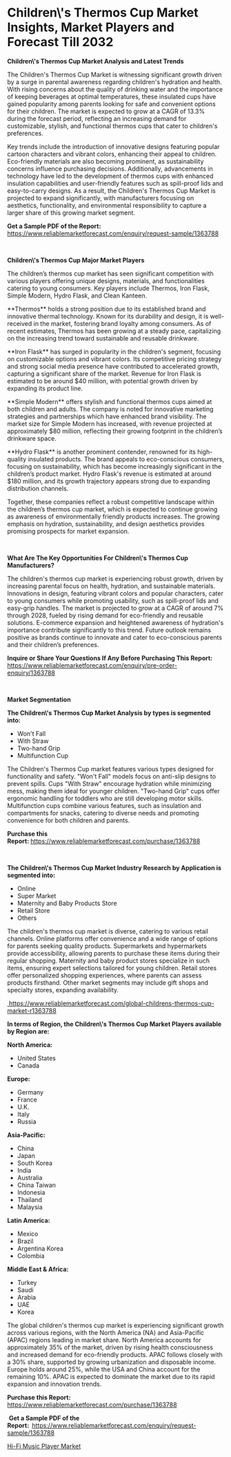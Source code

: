 <p><h1>Children\'s Thermos Cup Market Insights, Market Players and Forecast Till 2032</h1></p><p><strong>Children\'s Thermos Cup Market Analysis and Latest Trends</strong></p>
<p><p>The Children's Thermos Cup Market is witnessing significant growth driven by a surge in parental awareness regarding children's hydration and health. With rising concerns about the quality of drinking water and the importance of keeping beverages at optimal temperatures, these insulated cups have gained popularity among parents looking for safe and convenient options for their children. The market is expected to grow at a CAGR of 13.3% during the forecast period, reflecting an increasing demand for customizable, stylish, and functional thermos cups that cater to children's preferences.</p><p>Key trends include the introduction of innovative designs featuring popular cartoon characters and vibrant colors, enhancing their appeal to children. Eco-friendly materials are also becoming prominent, as sustainability concerns influence purchasing decisions. Additionally, advancements in technology have led to the development of thermos cups with enhanced insulation capabilities and user-friendly features such as spill-proof lids and easy-to-carry designs. As a result, the Children's Thermos Cup Market is projected to expand significantly, with manufacturers focusing on aesthetics, functionality, and environmental responsibility to capture a larger share of this growing market segment.</p></p>
<p><strong>Get a Sample PDF of the Report:&nbsp;</strong> <a href="https://www.reliablemarketforecast.com/enquiry/request-sample/1363788?utm_campaign=2458&utm_medium=2&utm_source=Github&utm_content=ia&utm_term=05042025&utm_id=childrens-thermos-cup">https://www.reliablemarketforecast.com/enquiry/request-sample/1363788</a></p>
<p>&nbsp;</p>
<p><strong>Children\'s Thermos Cup Major Market Players</strong></p>
<p><p>The children’s thermos cup market has seen significant competition with various players offering unique designs, materials, and functionalities catering to young consumers. Key players include Thermos, Iron Flask, Simple Modern, Hydro Flask, and Clean Kanteen.</p><p>**Thermos** holds a strong position due to its established brand and innovative thermal technology. Known for its durability and design, it is well-received in the market, fostering brand loyalty among consumers. As of recent estimates, Thermos has been growing at a steady pace, capitalizing on the increasing trend toward sustainable and reusable drinkware.</p><p>**Iron Flask** has surged in popularity in the children's segment, focusing on customizable options and vibrant colors. Its competitive pricing strategy and strong social media presence have contributed to accelerated growth, capturing a significant share of the market. Revenue for Iron Flask is estimated to be around $40 million, with potential growth driven by expanding its product line.</p><p>**Simple Modern** offers stylish and functional thermos cups aimed at both children and adults. The company is noted for innovative marketing strategies and partnerships which have enhanced brand visibility. The market size for Simple Modern has increased, with revenue projected at approximately $80 million, reflecting their growing footprint in the children’s drinkware space.</p><p>**Hydro Flask** is another prominent contender, renowned for its high-quality insulated products. The brand appeals to eco-conscious consumers, focusing on sustainability, which has become increasingly significant in the children’s product market. Hydro Flask's revenue is estimated at around $180 million, and its growth trajectory appears strong due to expanding distribution channels.</p><p>Together, these companies reflect a robust competitive landscape within the children’s thermos cup market, which is expected to continue growing as awareness of environmentally friendly products increases. The growing emphasis on hydration, sustainability, and design aesthetics provides promising prospects for market expansion.</p></p>
<p>&nbsp;</p>
<p><strong>What Are The Key Opportunities For Children\'s Thermos Cup Manufacturers?</strong></p>
<p><p>The children's thermos cup market is experiencing robust growth, driven by increasing parental focus on health, hydration, and sustainable materials. Innovations in design, featuring vibrant colors and popular characters, cater to young consumers while promoting usability, such as spill-proof lids and easy-grip handles. The market is projected to grow at a CAGR of around 7% through 2028, fueled by rising demand for eco-friendly and reusable solutions. E-commerce expansion and heightened awareness of hydration's importance contribute significantly to this trend. Future outlook remains positive as brands continue to innovate and cater to eco-conscious parents and their children’s preferences.</p></p>
<p><strong>Inquire or Share Your Questions If Any Before Purchasing This Report:</strong> <a href="https://www.reliablemarketforecast.com/enquiry/pre-order-enquiry/1363788?utm_campaign=2458&utm_medium=2&utm_source=Github&utm_content=ia&utm_term=05042025&utm_id=childrens-thermos-cup">https://www.reliablemarketforecast.com/enquiry/pre-order-enquiry/1363788</a></p>
<p>&nbsp;</p>
<p><strong>Market Segmentation</strong></p>
<p><strong>The Children\'s Thermos Cup Market Analysis by types is segmented into:</strong></p>
<p><ul><li>Won't Fall</li><li>With Straw</li><li>Two-hand Grip</li><li>Multifunction Cup</li></ul></p>
<p><p>The Children's Thermos Cup market features various types designed for functionality and safety. "Won't Fall" models focus on anti-slip designs to prevent spills. Cups "With Straw" encourage hydration while minimizing mess, making them ideal for younger children. "Two-hand Grip" cups offer ergonomic handling for toddlers who are still developing motor skills. Multifunction cups combine various features, such as insulation and compartments for snacks, catering to diverse needs and promoting convenience for both children and parents.</p></p>
<p><strong>Purchase this Report:&nbsp;</strong><a href="https://www.reliablemarketforecast.com/purchase/1363788?utm_campaign=2458&utm_medium=2&utm_source=Github&utm_content=ia&utm_term=05042025&utm_id=childrens-thermos-cup">https://www.reliablemarketforecast.com/purchase/1363788</a></p>
<p>&nbsp;</p>
<p><strong>The Children\'s Thermos Cup Market Industry Research by Application is segmented into:</strong></p>
<p><ul><li>Online</li><li>Super Market</li><li>Maternity and Baby Products Store</li><li>Retail Store</li><li>Others</li></ul></p>
<p><p>The children's thermos cup market is diverse, catering to various retail channels. Online platforms offer convenience and a wide range of options for parents seeking quality products. Supermarkets and hypermarkets provide accessibility, allowing parents to purchase these items during their regular shopping. Maternity and baby product stores specialize in such items, ensuring expert selections tailored for young children. Retail stores offer personalized shopping experiences, where parents can assess products firsthand. Other market segments may include gift shops and specialty stores, expanding availability.</p></p>
<p><a href="https://www.reliablemarketforecast.com/global-childrens-thermos-cup-market-r1363788?utm_campaign=2458&utm_medium=2&utm_source=Github&utm_content=ia&utm_term=05042025&utm_id=childrens-thermos-cup">&nbsp;https://www.reliablemarketforecast.com/global-childrens-thermos-cup-market-r1363788</a></p>
<p><strong>In terms of Region, the Children\'s Thermos Cup Market Players available by Region are:</strong></p>
<p>
    <p> <strong> North America: </strong>
        <ul>
            <li>United States</li>
            <li>Canada</li>
        </ul>
        </p> 
    <p> <strong> Europe: </strong>
        <ul>
            <li>Germany</li>
            <li>France</li>
            <li>U.K.</li>
            <li>Italy</li>
            <li>Russia</li>
        </ul>
        </p> 
    <p> <strong> Asia-Pacific: </strong>
        <ul>
            <li>China</li>
            <li>Japan</li>
            <li>South Korea</li>
            <li>India</li>
            <li>Australia</li>
            <li>China Taiwan</li>
            <li>Indonesia</li>
            <li>Thailand</li>
            <li>Malaysia</li>
        </ul>
        </p> 
    <p> <strong> Latin America: </strong>
        <ul>
            <li>Mexico</li>
            <li>Brazil</li>
            <li>Argentina Korea</li>
            <li>Colombia</li>
        </ul>
        </p> 
    <p> <strong> Middle East & Africa: </strong>
        <ul>
            <li>Turkey</li>
            <li>Saudi</li>
            <li>Arabia</li>
            <li>UAE</li>
            <li>Korea</li>
        </ul>
    </p>
    </p>
<p><p>The global children's thermos cup market is experiencing significant growth across various regions, with the North America (NA) and Asia-Pacific (APAC) regions leading in market share. North America accounts for approximately 35% of the market, driven by rising health consciousness and increased demand for eco-friendly products. APAC follows closely with a 30% share, supported by growing urbanization and disposable income. Europe holds around 25%, while the USA and China account for the remaining 10%. APAC is expected to dominate the market due to its rapid expansion and innovation trends.</p></p>
<p><strong>Purchase this Report: </strong><a href="https://www.reliablemarketforecast.com/purchase/1363788?utm_campaign=2458&utm_medium=2&utm_source=Github&utm_content=ia&utm_term=05042025&utm_id=childrens-thermos-cup">https://www.reliablemarketforecast.com/purchase/1363788</a></p>
<p>&nbsp;<strong>Get a Sample PDF of the Report:&nbsp;&nbsp;</strong><a href="https://www.reliablemarketforecast.com/enquiry/request-sample/1363788?utm_campaign=2458&utm_medium=2&utm_source=Github&utm_content=ia&utm_term=05042025&utm_id=childrens-thermos-cup">https://www.reliablemarketforecast.com/enquiry/request-sample/1363788</a></p>
<p><strong></strong></p>
<p><p><a href="https://github.com/maclarensidney/Market-Research-Report-List-1/blob/main/hi-fi-music-player-market.md?utm_campaign=2458&utm_medium=2&utm_source=Github&utm_content=ia&utm_term=05042025&utm_id=childrens-thermos-cup">Hi-Fi Music Player Market</a></p></p>